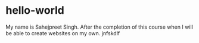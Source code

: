 # hello-world
My name is Sahejpreet Singh. After the completion of this course when I will be able to create websites on my own. jnfskdlf